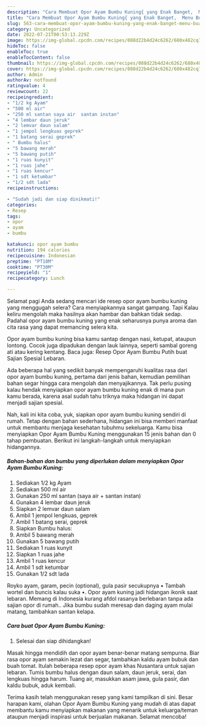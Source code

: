 ```yaml
---
description: "Cara Membuat Opor Ayam Bumbu Kuning{ yang Enak Banget,  Menu Buat lebaran"
title: "Cara Membuat Opor Ayam Bumbu Kuning{ yang Enak Banget,  Menu Buat lebaran"
slug: 563-cara-membuat-opor-ayam-bumbu-kuning-yang-enak-banget-menu-buat-lebaran
category: Uncategorized
date: 2022-07-21T00:53:13.229Z
image: https://img-global.cpcdn.com/recipes/088d22b4d24c6262/680x482cq70/opor-ayam-bumbu-kuning-foto-resep-utama.jpg
hideToc: false
enableToc: true
enableTocContent: false
thumbnail: https://img-global.cpcdn.com/recipes/088d22b4d24c6262/680x482cq70/opor-ayam-bumbu-kuning-foto-resep-utama.jpg
cover: https://img-global.cpcdn.com/recipes/088d22b4d24c6262/680x482cq70/opor-ayam-bumbu-kuning-foto-resep-utama.jpg
author: Admin
authorAv: notfound
ratingvalue: 4
reviewcount: 22
recipeingredient:
- "1/2 kg Ayam"
- "500 ml air"
- "250 ml santan saya air  santan instan"
- "4 lembar daun jeruk"
- "2 lemvar daun salam"
- "1 jempol lengkuas geprek"
- "1 batang serai geprek"
- " Bumbu halus"
- "5 bawang merah"
- "5 bawang putih"
- "1 ruas kunyit"
- "1 ruas jahe"
- "1 ruas kencur"
- "1 sdt ketumbar"
- "1/2 sdt lada"
recipeinstructions:

- "Sudah jadi dan siap dinikmati!"
categories:
- Resep
tags:
- opor
- ayam
- bumbu

katakunci: opor ayam bumbu 
nutrition: 194 calories
recipecuisine: Indonesian
preptime: "PT18M"
cooktime: "PT30M"
recipeyield: "1"
recipecategory: Lunch

---
```



Selamat pagi Anda sedang mencari ide resep opor ayam bumbu kuning yang menggugah selera? Cara menyiapkannya sangat gampang. Tapi Kalau keliru mengolah maka hasilnya akan hambar dan bahkan tidak sedap. Padahal opor ayam bumbu kuning yang enak seharusnya punya aroma dan cita rasa yang dapat memancing selera kita.


Opor ayam bumbu kuning bisa kamu santap dengan nasi, ketupat, ataupun lontong. Cocok juga dipadukan dengan lauk lainnya, seperti sambal goreng ati atau kering kentang. Baca juga: Resep Opor Ayam Bumbu Putih buat Sajian Spesial Lebaran.

Ada beberapa hal yang sedikit banyak mempengaruhi kualitas rasa dari opor ayam bumbu kuning, pertama dari jenis bahan, kemudian pemilihan bahan segar hingga cara mengolah dan menyajikannya. Tak perlu pusing kalau hendak menyiapkan opor ayam bumbu kuning enak di mana pun kamu berada, karena asal sudah tahu triknya maka hidangan ini dapat menjadi sajian spesial.


Nah, kali ini kita coba, yuk, siapkan opor ayam bumbu kuning sendiri di rumah. Tetap dengan bahan sederhana, hidangan ini bisa memberi manfaat untuk membantu menjaga kesehatan tubuhmu sekeluarga. Kamu bisa menyiapkan Opor Ayam Bumbu Kuning menggunakan 15 jenis bahan dan 0 tahap pembuatan. Berikut ini langkah-langkah untuk menyiapkan hidangannya.

<!--inarticleads1-->

##### Bahan-bahan dan bumbu yang diperlukan dalam menyiapkan Opor Ayam Bumbu Kuning:

1. Sediakan 1/2 kg Ayam
1. Sediakan 500 ml air
1. Gunakan 250 ml santan (saya air + santan instan)
1. Gunakan 4 lembar daun jeruk
1. Siapkan 2 lemvar daun salam
1. Ambil 1 jempol lengkuas, geprek
1. Ambil 1 batang serai, geprek
1. Siapkan  Bumbu halus:
1. Ambil 5 bawang merah
1. Gunakan 5 bawang putih
1. Sediakan 1 ruas kunyit
1. Siapkan 1 ruas jahe
1. Ambil 1 ruas kencur
1. Ambil 1 sdt ketumbar
1. Gunakan 1/2 sdt lada


Royko ayam, garam, pecin (optional), gula pasir secukupnya • Tambah wortel dan buncis kalau suka •. Opor ayam kuning jadi hidangan ikonik saat lebaran. Memang di Indonesia kurang afdol rasanya berlebaran tanpa ada sajian opor di rumah.. Jika bumbu sudah meresap dan daging ayam mulai matang, tambahkan santan kelapa. 

<!--inarticleads2-->

##### Cara buat Opor Ayam Bumbu Kuning:


1. Selesai dan siap dihidangkan!

Masak hingga mendidih dan opor ayam benar-benar matang sempurna. Biar rasa opor ayam semakin lezat dan segar, tambahkan kaldu ayam bubuk dan buah tomat. Itulah beberapa resep opor ayam khas Nusantara untuk sajian lebaran. Tumis bumbu halus dengan daun salam, daun jeruk, serai, dan lengkuas hingga harum. Tuang air, masukkan asam jawa, gula pasir, dan kaldu bubuk, aduk kembali. 

Terima kasih telah menggunakan resep yang kami tampilkan di sini. Besar harapan kami, olahan Opor Ayam Bumbu Kuning yang mudah di atas dapat membantu kamu menyiapkan makanan yang menarik untuk keluarga/teman ataupun menjadi inspirasi untuk berjualan makanan. Selamat mencoba!
